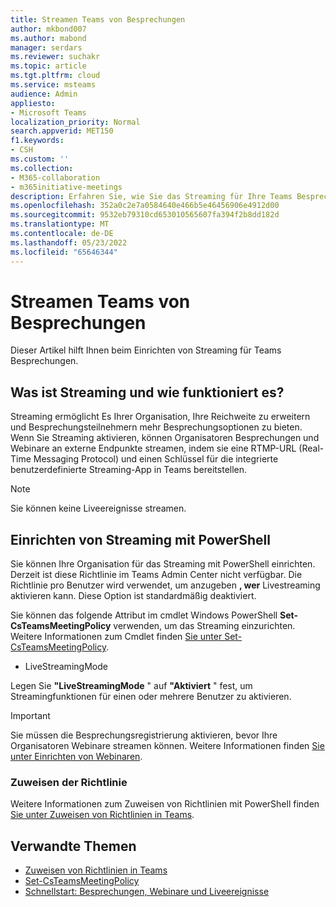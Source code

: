 ```yaml
---
title: Streamen Teams von Besprechungen
author: mkbond007
ms.author: mabond
manager: serdars
ms.reviewer: suchakr
ms.topic: article
ms.tgt.pltfrm: cloud
ms.service: msteams
audience: Admin
appliesto:
- Microsoft Teams
localization_priority: Normal
search.appverid: MET150
f1.keywords:
- CSH
ms.custom: ''
ms.collection:
- M365-collaboration
- m365initiative-meetings
description: Erfahren Sie, wie Sie das Streaming für Ihre Teams Besprechungen einrichten und verwalten.
ms.openlocfilehash: 352a0c2e7a0584640e466b5e46456906e4912d00
ms.sourcegitcommit: 9532eb79310cd653010565607fa394f2b8dd182d
ms.translationtype: MT
ms.contentlocale: de-DE
ms.lasthandoff: 05/23/2022
ms.locfileid: "65646344"
---
```

# <a name="stream-teams-meetings"></a>Streamen Teams von Besprechungen

Dieser Artikel hilft Ihnen beim Einrichten von Streaming für Teams Besprechungen.

## <a name="what-is-streaming-and-how-does-it-work"></a>Was ist Streaming und wie funktioniert es?

Streaming ermöglicht Es Ihrer Organisation, Ihre Reichweite zu erweitern und Besprechungsteilnehmern mehr Besprechungsoptionen zu bieten. Wenn Sie Streaming aktivieren, können Organisatoren Besprechungen und Webinare an externe Endpunkte streamen, indem sie eine RTMP-URL (Real-Time Messaging Protocol) und einen Schlüssel für die integrierte benutzerdefinierte Streaming-App in Teams bereitstellen.

> [!NOTE]
> Sie können keine Liveereignisse streamen.

## <a name="set-up-streaming-with-powershell"></a>Einrichten von Streaming mit PowerShell

Sie können Ihre Organisation für das Streaming mit PowerShell einrichten. Derzeit ist diese Richtlinie im Teams Admin Center nicht verfügbar. Die Richtlinie pro Benutzer wird verwendet, um anzugeben **, wer** Livestreaming aktivieren kann. Diese Option ist standardmäßig deaktiviert.

Sie können das folgende Attribut im cmdlet Windows PowerShell **Set-CsTeamsMeetingPolicy** verwenden, um das Streaming einzurichten. Weitere Informationen zum Cmdlet finden [Sie unter Set-CsTeamsMeetingPolicy](/powershell/module/skype/set-csteamsmeetingpolicy).

- LiveStreamingMode

Legen Sie **"LiveStreamingMode** " auf **"Aktiviert** " fest, um Streamingfunktionen für einen oder mehrere Benutzer zu aktivieren.

> [!IMPORTANT]
> Sie müssen die Besprechungsregistrierung aktivieren, bevor Ihre Organisatoren Webinare streamen können. Weitere Informationen finden [Sie unter Einrichten von Webinaren](set-up-webinars.md).

### <a name="assign-the-policy"></a>Zuweisen der Richtlinie

Weitere Informationen zum Zuweisen von Richtlinien mit PowerShell finden [Sie unter Zuweisen von Richtlinien in Teams](policy-assignment-overview.md).

## <a name="related-topics"></a>Verwandte Themen

- [Zuweisen von Richtlinien in Teams](policy-assignment-overview.md)
- [Set-CsTeamsMeetingPolicy](/powershell/module/skype/set-csteamsmeetingpolicy)
- [Schnellstart: Besprechungen, Webinare und Liveereignisse](quick-start-meetings-live-events.md)